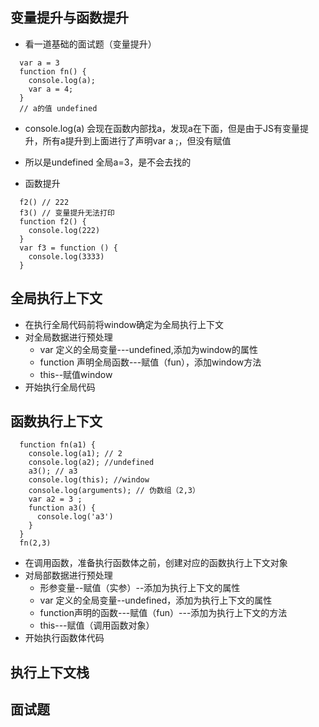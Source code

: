 ## 变量提升与函数提升
  * 看一道基础的面试题（变量提升）
  ```
    var a = 3
    function fn() {
      console.log(a);
      var a = 4;
    }
    // a的值 undefined
  ```
  * console.log(a) 会现在函数内部找a，发现a在下面，但是由于JS有变量提升，所有a提升到上面进行了声明var a ;，但没有赋值
  * 所以是undefined 全局a=3，是不会去找的


  * 函数提升
  ```
    f2() // 222
    f3() // 变量提升无法打印
    function f2() {
      console.log(222)
    }
    var f3 = function () {
      console.log(3333)
    }
  ```
## 全局执行上下文
  * 在执行全局代码前将window确定为全局执行上下文
  * 对全局数据进行预处理
    * var 定义的全局变量---undefined,添加为window的属性
    * function 声明全局函数---赋值（fun），添加window方法
    * this--赋值window
  * 开始执行全局代码
## 函数执行上下文
  ```
    function fn(a1) {
      console.log(a1); // 2
      console.log(a2); //undefined
      a3(); // a3
      console.log(this); //window
      console.log(arguments); // 伪数组（2,3）
      var a2 = 3 ;
      function a3() {
        console.log('a3')
      }
    }
    fn(2,3)
  ```
  * 在调用函数，准备执行函数体之前，创建对应的函数执行上下文对象
  * 对局部数据进行预处理
    * 形参变量--赋值（实参）--添加为执行上下文的属性
    * var 定义的全局变量--undefined，添加为执行上下文的属性
    * function声明的函数---赋值（fun）---添加为执行上下文的方法
    * this---赋值（调用函数对象）
  * 开始执行函数体代码
## 执行上下文栈
## 面试题